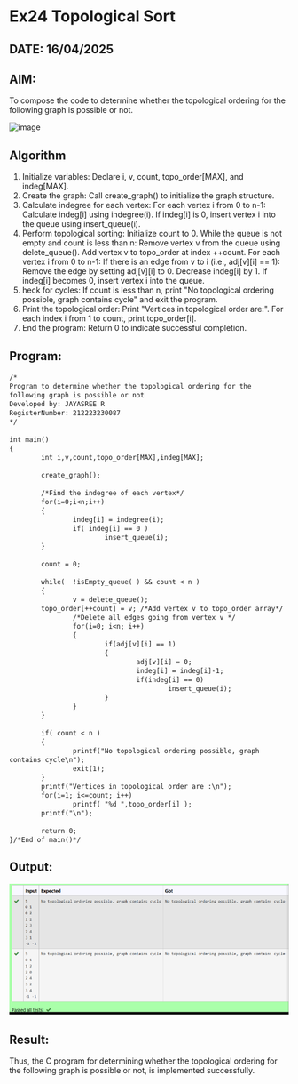 # Ex24 Topological Sort
## DATE: 16/04/2025
## AIM:
To compose the code to determine whether the topological ordering for the following graph is possible or not.

![image](https://github.com/user-attachments/assets/c74a7111-9b59-475c-aad4-9baf23d50ec0)


## Algorithm
1. Initialize variables:
    Declare i, v, count, topo_order[MAX], and indeg[MAX].
2. Create the graph:
     Call create_graph() to initialize the graph structure.
3. Calculate indegree for each vertex:
     For each vertex i from 0 to n-1:
          Calculate indeg[i] using indegree(i).
        If indeg[i] is 0, insert vertex i into the queue using insert_queue(i).
4. Perform topological sorting:
    Initialize count to 0.
    While the queue is not empty and count is less than n:
        Remove vertex v from the queue using delete_queue().
        Add vertex v to topo_order at index ++count.
        For each vertex i from 0 to n-1:
            If there is an edge from v to i (i.e., adj[v][i] == 1):
                 Remove the edge by setting adj[v][i] to 0.
                 Decrease indeg[i] by 1.
                 If indeg[i] becomes 0, insert vertex i into the queue.
5. heck for cycles:
       If count is less than n, print "No topological ordering possible, graph contains cycle" and exit the program.
6. Print the topological order:
    Print "Vertices in topological order are:".
    For each index i from 1 to count, print topo_order[i].
7. End the program:
    Return 0 to indicate successful completion.
## Program:
```
/*
Program to determine whether the topological ordering for the following graph is possible or not
Developed by: JAYASREE R
RegisterNumber: 212223230087 
*/

int main()
{
        int i,v,count,topo_order[MAX],indeg[MAX];

        create_graph();

        /*Find the indegree of each vertex*/
        for(i=0;i<n;i++)
        {
                indeg[i] = indegree(i);
                if( indeg[i] == 0 )
                        insert_queue(i);
        }

        count = 0;

        while(  !isEmpty_queue( ) && count < n )
        {
                v = delete_queue();
        topo_order[++count] = v; /*Add vertex v to topo_order array*/
                /*Delete all edges going from vertex v */
                for(i=0; i<n; i++)
                {
                        if(adj[v][i] == 1)
                        {
                                adj[v][i] = 0;
                                indeg[i] = indeg[i]-1;
                                if(indeg[i] == 0)
                                        insert_queue(i);
                        }
                }
        }

        if( count < n )
        {
                printf("No topological ordering possible, graph contains cycle\n");
                exit(1);
        }
        printf("Vertices in topological order are :\n");
        for(i=1; i<=count; i++)
                printf( "%d ",topo_order[i] );
        printf("\n");

        return 0;
}/*End of main()*/

```

## Output:

![alt text](image-3.png)

## Result:
Thus, the C program for determining whether the topological ordering for the following graph is possible or not, is implemented successfully.
